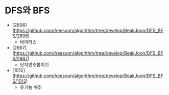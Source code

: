 DFS와 BFS
==========================================================================================
* [2606] (https://github.com/heesoon/algorithm/tree/develop/BeakJoon/DFS_BFS/2606)
  * 바이러스
* [2667] (https://github.com/heesoon/algorithm/tree/develop/BeakJoon/DFS_BFS/2667)
  * 단지번호붙이기
* [1012] (https://github.com/heesoon/algorithm/tree/develop/BeakJoon/DFS_BFS/1012)
  * 유기농 배추